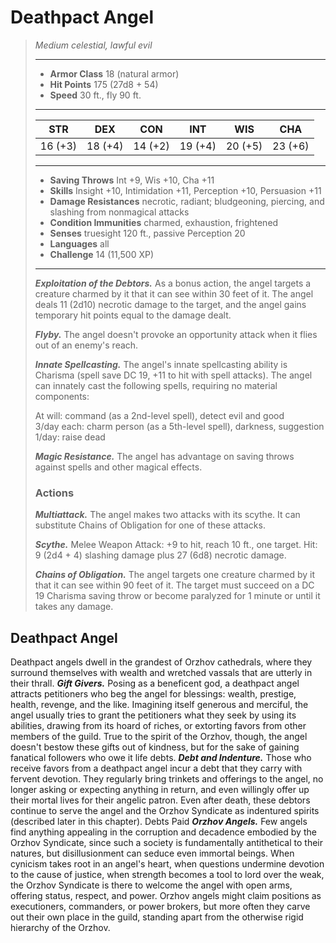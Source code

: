 # Deathpact Angel
>*Medium celestial, lawful evil*
>___
>- **Armor Class** 18 (natural armor)
>- **Hit Points** 175 (27d8 + 54)
>- **Speed** 30 ft., fly 90 ft.
>___
>|STR|DEX|CON|INT|WIS|CHA|
>|:---:|:---:|:---:|:---:|:---:|:---:|
>|16 (+3)|18 (+4)|14 (+2)|19 (+4)|20 (+5)|23 (+6)|
>___
>- **Saving Throws** Int +9, Wis +10, Cha +11
>- **Skills** Insight +10, Intimidation +11, Perception +10, Persuasion +11
>- **Damage Resistances** necrotic, radiant; bludgeoning, piercing, and slashing from nonmagical attacks
>- **Condition Immunities** charmed, exhaustion, frightened
>- **Senses** truesight 120 ft., passive Perception 20
>- **Languages** all
>- **Challenge** 14 (11,500 XP)
>___
>***Exploitation of the Debtors.*** As a bonus action, the angel targets a creature charmed by it that it can see within 30 feet of it. The angel deals 11 (2d10) necrotic damage to the target, and the angel gains temporary hit points equal to the damage dealt.  
>
>***Flyby.*** The angel doesn't provoke an opportunity attack when it flies out of an enemy's reach.  
>
>***Innate Spellcasting.*** The angel's innate spellcasting ability is Charisma (spell save DC 19, +11 to hit with spell attacks). The angel can innately cast the following spells, requiring no material components:  
>
>At will: command (as a 2nd-level spell), detect evil and good  
>3/day each: charm person (as a 5th-level spell), darkness, suggestion  
>1/day: raise dead  
>
>
>***Magic Resistance.*** The angel has advantage on saving throws against spells and other magical effects.  
>
>### Actions
>***Multiattack.*** The angel makes two attacks with its scythe. It can substitute Chains of Obligation for one of these attacks.  
>
>***Scythe.*** Melee Weapon Attack: +9 to hit, reach 10 ft., one target. Hit: 9 (2d4 + 4) slashing damage plus 27 (6d8) necrotic damage.  
>
>***Chains of Obligation.*** The angel targets one creature charmed by it that it can see within 90 feet of it. The target must succeed on a DC 19 Charisma saving throw or become paralyzed for 1 minute or until it takes any damage.
## Deathpact Angel
Deathpact angels dwell in the grandest of Orzhov cathedrals, where they surround themselves with wealth and wretched vassals that are utterly in their thrall.
***Gift Givers.*** Posing as a beneficent god, a deathpact angel attracts petitioners who beg the angel for blessings: wealth, prestige, health, revenge, and the like. Imagining itself generous and merciful, the angel usually tries to grant the petitioners what they seek by using its abilities, drawing from its hoard of riches, or extorting favors from other members of the guild. True to the spirit of the Orzhov, though, the angel doesn't bestow these gifts out of kindness, but for the sake of gaining fanatical followers who owe it life debts.
***Debt and Indenture.*** Those who receive favors from a deathpact angel incur a debt that they carry with fervent devotion. They regularly bring trinkets and offerings to the angel, no longer asking or expecting anything in return, and even willingly offer up their mortal lives for their angelic patron. Even after death, these debtors continue to serve the angel and the Orzhov Syndicate as indentured spirits (described later in this chapter).
Debts Paid
***Orzhov Angels.*** Few angels find anything appealing in the corruption and decadence embodied by the Orzhov Syndicate, since such a society is fundamentally antithetical to their natures, but disillusionment can seduce even immortal beings. When cynicism takes root in an angel's heart, when questions undermine devotion to the cause of justice, when strength becomes a tool to lord over the weak, the Orzhov Syndicate is there to welcome the angel with open arms, offering status, respect, and power.
Orzhov angels might claim positions as executioners, commanders, or power brokers, but more often they carve out their own place in the guild, standing apart from the otherwise rigid hierarchy of the Orzhov.